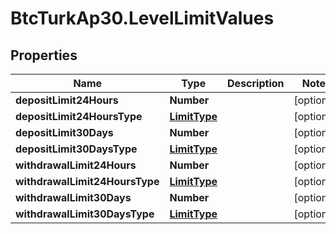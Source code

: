 # BtcTurkAp30.LevelLimitValues

## Properties
Name | Type | Description | Notes
------------ | ------------- | ------------- | -------------
**depositLimit24Hours** | **Number** |  | [optional] 
**depositLimit24HoursType** | [**LimitType**](LimitType.md) |  | [optional] 
**depositLimit30Days** | **Number** |  | [optional] 
**depositLimit30DaysType** | [**LimitType**](LimitType.md) |  | [optional] 
**withdrawalLimit24Hours** | **Number** |  | [optional] 
**withdrawalLimit24HoursType** | [**LimitType**](LimitType.md) |  | [optional] 
**withdrawalLimit30Days** | **Number** |  | [optional] 
**withdrawalLimit30DaysType** | [**LimitType**](LimitType.md) |  | [optional] 
